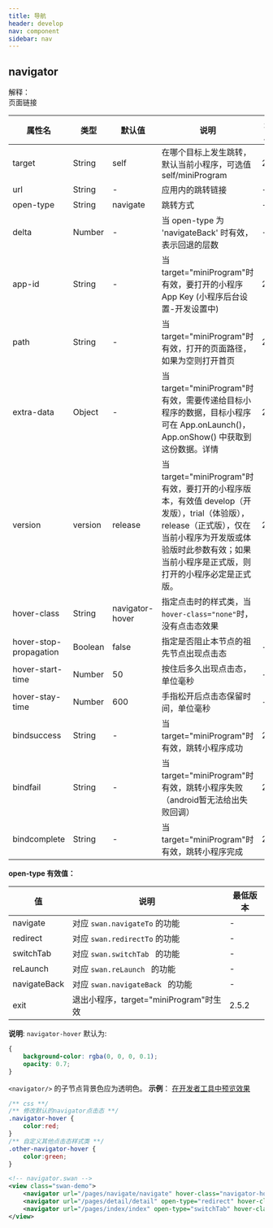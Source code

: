 ```yaml
---
title: 导航
header: develop
nav: component
sidebar: nav
---
```


## navigator
<div class="notice">解释： </div>页面链接
<div></div>

|属性名 |类型  |默认值  |说明|最低版本|
|---- | ---- | ---- |---- |---- |
|target|	String|	self|	在哪个目标上发生跳转，默认当前小程序，可选值self/miniProgram|2.5.2|
| url | String | - |应用内的跳转链接 |-|
|open-type | String  | navigate  |跳转方式|-|
|delta | Number |- |当 open-type 为 'navigateBack' 时有效，表示回退的层数|-|
|app-id|	String|-|		当target="miniProgram"时有效，要打开的小程序 App Key (小程序后台设置-开发设置中)|	2.5.2
|path|	String|-|		当target="miniProgram"时有效，打开的页面路径，如果为空则打开首页|	2.5.2|
|extra-data|	Object|-|		当target="miniProgram"时有效，需要传递给目标小程序的数据，目标小程序可在 App.onLaunch()，App.onShow() 中获取到这份数据。详情|	2.5.2|
|version|	version|	release|	当target="miniProgram"时有效，要打开的小程序版本，有效值 develop（开发版），trial（体验版），release（正式版），仅在当前小程序为开发版或体验版时此参数有效；如果当前小程序是正式版，则打开的小程序必定是正式版。|2.5.2|
|hover-class | String  |navigator-hover |指定点击时的样式类，当`hover-class="none"`时，没有点击态效果||
|hover-stop-propagation | Boolean  | false | 指定是否阻止本节点的祖先节点出现点击态|-|
|hover-start-time |Number | 50  | 按住后多久出现点击态，单位毫秒 |-|
|hover-stay-time |Number |600 |手指松开后点击态保留时间，单位毫秒|-|
|bindsuccess|	String|-|		当target="miniProgram"时有效，跳转小程序成功|	2.5.2|
|bindfail|	String|-|		当target="miniProgram"时有效，跳转小程序失败 （android暂无法给出失败回调）|	2.5.2|
|bindcomplete|	String|-|		当target="miniProgram"时有效，跳转小程序完成|	2.5.2|

**open-type 有效值：**

|值 |说明 |最低版本|
|--- |--- |--- |
| navigate | 对应 `swan.navigateTo` 的功能|-|
| redirect | 对应 `swan.redirectTo` 的功能|-|
| switchTab | 对应 `swan.switchTab ` 的功能|-|
| reLaunch | 对应 `swan.reLaunch ` 的功能|-|
| navigateBack | 对应 `swan.navigateBack ` 的功能|-|
|exit|	退出小程序，target="miniProgram"时生效|	2.5.2|


**说明**:
`navigator-hover` 默认为:
```css
{
	background-color: rgba(0, 0, 0, 0.1);
	opacity: 0.7;
}
```
`<navigator/>` 的子节点背景色应为透明色。
**示例**： 
<a href="swanide://fragment/57e55a977e6df1610e996011da073bf11540396955" title="在开发者工具中预览效果" target="_blank">在开发者工具中预览效果</a>

```css
/** css **/
/** 修改默认的navigator点击态 **/
.navigator-hover {
	color:red;
}
/** 自定义其他点击态样式类 **/
.other-navigator-hover {
	color:green;
}

```

```xml
<!-- navigator.swan -->
<view class="swan-demo">
	<navigator url="/pages/navigate/navigate" hover-class="navigator-hover">跳转到新页面</navigator>
	<navigator url="/pages/detail/detail" open-type="redirect" hover-class="other-navigator-hover">在当前页打开</navigator>
	<navigator url="/pages/index/index" open-type="switchTab" hover-class="other-navigator-hover">切换 Tab</navigator>
</view>

```
